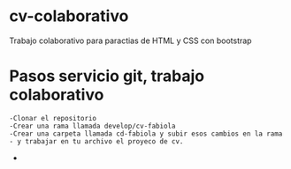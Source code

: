 # cv-colaborativo
Trabajo colaborativo para paractias de HTML y CSS con bootstrap

# Pasos servicio git, trabajo colaborativo
    -Clonar el repositorio
    -Crear una rama llamada develop/cv-fabiola
    -Crear una carpeta llamada cd-fabiola y subir esos cambios en la rama
    - y trabajar en tu archivo el proyeco de cv.
- 
